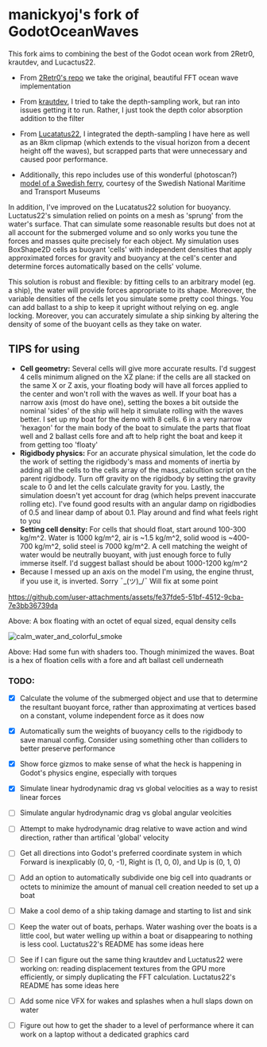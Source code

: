 # manickyoj's fork of GodotOceanWaves
This fork aims to combining the best of the Godot ocean work from 2Retr0, krautdev, and Lucactus22.
- From [2Retr0's repo](https://github.com/2Retr0/GodotOceanWaves) we take the original, beautiful FFT ocean wave implementation
- From [krautdev](https://github.com/krautdev/GodotOceanWaves), I tried to take the depth-sampling work, but ran into issues getting it to run. Rather, I just took the depth color absorption addition to the filter
- From [Lucatatus22](https://github.com/Lucactus22/GodotOceanWaves_bouyancy), I integrated the depth-sampling I have here as well as an 8km clipmap (which extends to the visual horizon from a decent height off the waves), but scrapped parts that were unnecessary and caused poor performance.
  
- Additionally, this repo includes use of this wonderful (photoscan?) [model of a Swedish ferry](https://sketchfab.com/3d-models/ss-norrtelje-1900-4a66ca23ba7640ae87e7a0117897d9c7), courtesy of the Swedish National Maritime and Transport Museums

In addition, I've improved on the Lucatatus22 solution for buoyancy. Luctatus22's simulation relied on points on a mesh as 'sprung' from the water's surface. That can simulate some reasonable results but does not at all account for the submerged volume and so only works you tune the forces and masses quite precisely for each object. My simulation uses BoxShape2D cells as buoyant 'cells' with independent densities that apply approximated forces for gravity and buoyancy at the cell's center and determine forces automatically based on the cells' volume.

This solution is robust and flexible: by fitting cells to an arbitrary model (eg. a ship), the water will provide forces appropriate to its shape. Moreover, the variable densities of the cells let you simulate some pretty cool things. You can add ballast to a ship to keep it upright without relying on eg. angle locking. Moreover, you can accurately simulate a ship sinking by altering the density of some of the buoyant cells as they take on water.

## TIPS for using
 - **Cell geometry:** Several cells will give more accurate results. I'd suggest 4 cells minimum aligned on the XZ plane: if the cells are all stacked on the same X or Z axis, your floating body will have all forces applied to the center and won't roll with the waves as well. If your boat has a narrow axis (most do have one), setting the boxes a bit outside the nominal 'sides' of the ship will help it simulate rolling with the waves better. I set up my boat for the demo with 8 cells. 6 in a very narrow 'hexagon' for the main body of the boat to simulate the parts that float well and 2 ballast cells fore and aft to help right the boat and keep it from getting too 'floaty'
 - **Rigidbody physics:** For an accurate physical simulation, let the code do the work of setting the rigidbody's mass and moments of inertia by adding all the cells to the cells array of the mass_calcultion script on the parent rigidbody. Turn off gravity on the rigidbody by setting the gravity scale to 0 and let the cells calculate gravity for you. Lastly, the simulation doesn't yet account for drag (which helps prevent inaccurate rolling etc). I've found good results with an angular damp on rigidbodies of 0.5 and linear damp of about 0.1. Play around and find what feels right to you
 - **Setting cell density:** For cells that should float, start around 100-300 kg/m^2. Water is 1000 kg/m^2, air is ~1.5 kg/m^2, solid wood is ~400-700 kg/m^2, solid steel is 7000 kg/m^2. A cell matching the weight of water would be neutrally buoyant, with just enough force to fully immerse itself. I'd suggest ballast should be about 1000-1200 kg/m^2
 - Because I messed up an axis on the model I'm using, the engine thrust, if you use it, is inverted. Sorry ¯\_(ツ)_/¯ Will fix at some point


https://github.com/user-attachments/assets/fe37fde5-51bf-4512-9cba-7e3bb36739da

Above: A box floating with an octet of equal sized, equal density cells

![calm_water_and_colorful_smoke](https://github.com/user-attachments/assets/73ac87e9-d226-46cc-94fd-0f5af89ca056)

Above: Had some fun with shaders too. Though minimized the waves. Boat is a hex of floation cells with a fore and aft ballast cell underneath

### TODO:
- [x] Calculate the volume of the submerged object and use that to determine the resultant buoyant force, rather than approximating at vertices based on a constant, volume independent force as it does now
- [x] Automatically sum the weights of buoyancy cells to the rigidbody to save manual config. Consider using something other than colliders to better preserve performance
- [x] Show force gizmos to make sense of what the heck is happening in Godot's physics engine, especially with torques

- [x] Simulate linear hydrodynamic drag vs global velocities as a way to resist linear forces
- [ ] Simulate angular hydrodynamic drag vs global angular veolcities
- [ ] Attempt to make hydrodynamic drag relative to wave action and wind direction, rather than artifical 'global' velocity

- [ ] Get all directions into Godot's preferred coordinate system in which Forward is inexplicably (0, 0, -1), Right is (1, 0, 0), and Up is (0, 1, 0)
- [ ] Add an option to automatically subdivide one big cell into quadrants or octets to minimize the amount of manual cell creation needed to set up a boat
- [ ] Make a cool demo of a ship taking damage and starting to list and sink

- [ ] Keep the water out of boats, perhaps. Water washing over the boats is a little cool, but water welling up within a boat or disappearing to nothing is less cool. Luctatus22's README has some ideas here
- [ ] See if I can figure out the same thing krautdev and Luctatus22 were working on: reading displacement textures from the GPU more efficiently, or simply duplicating the FFT calculation. Luctatus22's README has some ideas here
- [ ] Add some nice VFX for wakes and splashes when a hull slaps down on water
- [ ] Figure out how to get the shader to a level of performance where it can work on a laptop without a dedicated graphics card

